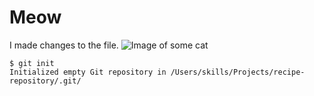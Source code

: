 # Meow
I made changes to the file.
![Image of some cat](https://octodex.github.com/images/heisencat.png)
```
$ git init
Initialized empty Git repository in /Users/skills/Projects/recipe-repository/.git/
```
